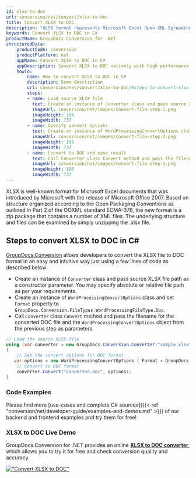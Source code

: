 ```yaml
---
id: xlsx-to-doc
url: conversion/net/convert/xlsx-to-doc
title: Convert XLSX to DOC
description: "XLSX format represents Microsoft Excel Open XML Spreadsheet with .xlsx extension. Learn how to convert XLSX to DOC file programmatically in C# language using GroupDocs.Conversion for .NET library."
keywords: Convert XLSX to DOC in C#
productName: GroupDocs.Conversion for .NET
structuredData:
    productCode: conversion
    productPlatform: net
    appName: Convert XLSX to DOC in C#
    appDescription: Convert XLSX to DOC natively with high performance using C# language and server side GroupDocs.Conversion for .NET APIs, without the use of any software like Microsoft or Open Office.
    howTo:
        name: How to convert XLSX to DOC in C# 
        description: Some description
        url: conversion/net/convert/xlsx-to-doc/#steps-to-convert-xlsx-to-doc-in-c
        steps:
        - name: Load source XLSX file 
          text: Create an instance of Converter class and pass source XLSX file path as a constructor parameter. You may specify absolute or relative file path as per your requirements. 
          imageUrl: conversion/net/images/convert-file-step-1.png
          imageHeight: 196
          imageWidth: 737
        - name: Specify convert options 
          text: Create an instance of WordProcessingConvertOptions class.
          imageUrl: conversion/net/images/convert-file-step-2.png
          imageHeight: 196
          imageWidth: 737
        - name: Convert to DOC and save result 
          text: Call Converter class Convert method and pass the filename for the converted HTML file and the WordProcessingConvertOptions object from the previous step as parameters.
          imageUrl: conversion/net/images/convert-file-step-3.png
          imageHeight: 196
          imageWidth: 737
---
```


XLSX is well-known format for Microsoft Excel documents that was introduced by Microsoft with the release of Microsoft Office 2007. Based on structure organized according to the Open Packaging Conventions as outlined in Part 2 of the OOXML standard ECMA-376, the new format is a zip package that contains a number of XML files. The underlying structure and files can be examined by simply unzipping the .xlsx file.

## Steps to convert XLSX to DOC in C#

[GroupDocs.Conversion](https://products.groupdocs.com/conversion/net) allows developers to convert the XLSX file to DOC format in an easy and intuitive way just using a few lines of code as described below:

* Create an instance of `Converter` class and pass source XLSX file path as a constructor parameter. You may specify absolute or relative file path as per your requirements. 
* Create an instance of `WordProcessingConvertOptions` class and set `Format` property to `GroupDocs.Conversion.FileTypes.WordProcessingFileType.Doc`.
* Call `Converter` class `Convert` method and pass the filename for the converted DOC file and the `WordProcessingConvertOptions` object from the previous step as parameters.

```csharp
// Load the source XLSX file
using (var converter = new GroupDocs.Conversion.Converter("sample.xlsx"))
{
    // Set the convert options for DOC format
   var options = new WordProcessingConvertOptions { Format = GroupDocs.Conversion.FileTypes.WordProcessingFileType.Doc };
    // Convert to DOC format
    converter.Convert("converted.doc", options);
}
```

### Code Examples

Please find more [use-cases and complete C# sources]({{< ref "conversion/net/developer-guide/examples-and-demos.md" >}}) of our backend and frontend examples and try them for free!

### XLSX to DOC Live Demo

GroupDocs.Conversion for .NET provides an online [**XLSX to DOC converter**](https://products.groupdocs.app/conversion/xlsx-to-doc), which allows you to try it for free and check conversion quality and accuracy.

[!["Convert XLSX to DOC"](conversion/net/images/convert-to-doc/convert-xlsx-to-doc.png)](https://products.groupdocs.app/conversion/xlsx-to-doc)